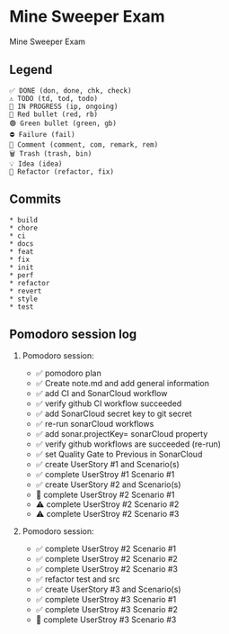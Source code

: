 # Mine Sweeper Exam 
Mine Sweeper Exam 
## Legend
    ✅ DONE (don, done, chk, check)
	⚠️ TODO (td, tod, todo)
	🚧 IN PROGRESS (ip, ongoing)
	🔴 Red bullet (red, rb)
	🟢 Green bullet (green, gb)
	⛔ Failure (fail)
	💬 Comment (comment, com, remark, rem)
	🗑️ Trash (trash, bin)
	💡 Idea (idea)
	🔨 Refactor (refactor, fix)
	
## Commits
	* build
	* chore
	* ci
	* docs
	* feat
	* fix
	* init
	* perf
	* refactor
	* revert
	* style
	* test

## Pomodoro session log
1. Pomodoro session:
	* ✅ pomodoro plan
	* ✅ Create note.md and add general information 
	* ✅ add CI and SonarCloud workflow
	* ✅ verify github CI workflow succeeded
	* ✅ add SonarCloud secret key to git secret
	* ✅ re-run sonarCloud workflows	
	* ✅ add sonar.projectKey= sonarCloud property
	* ✅ verify github workflows are succeeded (re-run)
	* ✅ set Quality Gate to Previous in SonarCloud
	* ✅ create UserStory #1 and Scenario(s)
	* ✅ complete UserStroy #1 Scenario #1
	* ✅ create UserStory #2 and Scenario(s)
	* 🚧 complete UserStroy #2 Scenario #1
	* ⚠️ complete UserStroy #2 Scenario #2
	* ⚠️ complete UserStroy #2 Scenario #3

2. Pomodoro session:
	* ✅ complete UserStroy #2 Scenario #1
	* ✅ complete UserStroy #2 Scenario #2
	* ✅ complete UserStroy #2 Scenario #3	
	* ✅ refactor test and src
	* ✅ create UserStory #3 and Scenario(s)
	* ✅ complete UserStroy #3 Scenario #1
	* ✅ complete UserStroy #3 Scenario #2
	* 🚧 complete UserStroy #3 Scenario #3
	